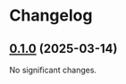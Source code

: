 # Changelog

<!-- changelogging: start -->

## [0.1.0](https://github.com/nekitdev/non-empty-str/tree/v0.1.0) (2025-03-14)

No significant changes.
